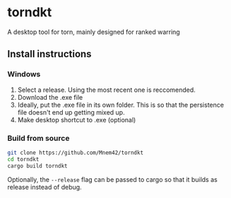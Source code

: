 # torndkt

A desktop tool for torn, mainly designed for ranked warring

## Install instructions

### Windows

1. Select a release. Using the most recent one is reccomended.
2. Download the .exe file
3. Ideally, put the .exe file in its own folder. This is so that the persistence
   file doesn't end up getting mixed up.
4. Make desktop shortcut to .exe (optional)

### Build from source

```bash
git clone https://github.com/Mnem42/torndkt
cd torndkt
cargo build torndkt
```

Optionally, the `--release` flag can be passed to cargo so that it builds as
release instead of debug.